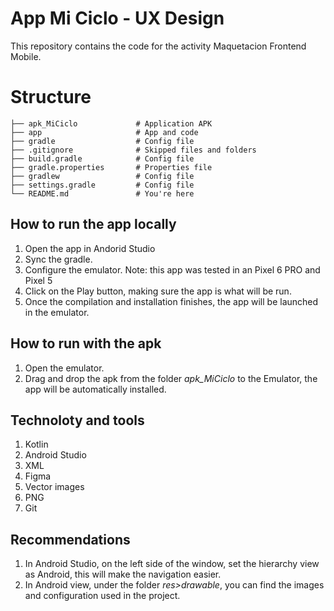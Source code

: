 # App Mi Ciclo - UX Design

This repository contains the code for the activity Maquetacion Frontend Mobile.


# Structure
````
├── apk_MiCiclo             # Application APK
├── app                     # App and code
├── gradle                  # Config file
├── .gitignore              # Skipped files and folders
├── build.gradle            # Config file
├── gradle.properties       # Properties file
├── gradlew                 # Config file
├── settings.gradle         # Config file
└── README.md               # You're here
````

## How to run the app locally

1. Open the app in Andorid Studio 
2. Sync the gradle.
3. Configure the emulator. Note: this app was tested in an Pixel 6 PRO and Pixel 5
4. Click on the Play button, making sure the app is what will be run.
5. Once the compilation and installation finishes, the app will be launched in the emulator.


## How to run with the apk

1. Open the emulator.
2. Drag and drop the apk from the folder *apk_MiCiclo* to the Emulator, the app will be automatically installed.


## Technoloty and tools
1. Kotlin
2. Android Studio
3. XML
4. Figma
5. Vector images
6. PNG 
7. Git

## Recommendations
1. In Android Studio, on the left side of the window, set the hierarchy view as Android, this will make the navigation easier.
2. In Android view, under the folder *res>drawable*, you can find the images and configuration used in the project.